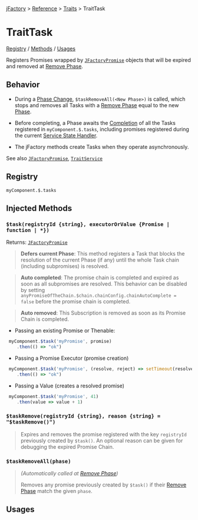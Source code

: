 [jFactory](../README.md) > [Reference](ref-index.md) > [Traits](ref-index.md#traits-component-features) > TraitTask

# TraitTask

[Registry](#registry) / [Methods](#injected-methods) / [Usages](#usages)

Registers Promises wrapped by [`JFactoryPromise`](JFactoryPromise.md) objects that will be expired and removed at [Remove Phase](TraitService-Phases.md#remove-phase). 

## Behavior

* During a [Phase Change](TraitService-Phases.md), `$taskRemoveAll(<New Phase>)` is called, which stops and removes all Tasks with a [Remove Phase](TraitService-Phases.md#remove-phase) equal to the new [Phase](TraitService-Phases.md).

* Before completing, a Phase awaits the [Completion](JFactoryPromise.md#chain-completion--cancellation) of all the Tasks registered in `myComponent.$.tasks`, including promises registered during the current [Service State Handler](TraitService-States.md#service-state-handlers).

* The jFactory methods create Tasks when they operate asynchronously.

See also [`JFactoryPromise`](JFactoryPromise.md), [`TraitService`](TraitService-Phases.md#phase-process-and-resolving) 

## Registry

`myComponent.$.tasks`

## Injected Methods

### `$task(registryId {string}, executorOrValue {Promise | function | *})`
Returns: [`JFactoryPromise`](JFactoryPromise.md)  

>**Defers current Phase**: This method registers a Task that blocks the resolution of the current Phase (if any) until the whole Task chain (including subpromises) is resolved.

>**Auto completed**: The promise chain is completed and expired as soon as all subpromises are resolved. This behavior can be disabled by setting `anyPromiseOfTheChain.$chain.chainConfig.chainAutoComplete = false` before the promise chain is completed.

> **Auto removed**: This Subscription is removed as soon as its Promise Chain is completed.

* Passing an existing Promise or Thenable:
```javascript
 myComponent.$task('myPromise', promise) 
    .then(() => "ok")
```
* Passing a Promise Executor (promise creation)
```javascript
 myComponent.$task('myPromise', (resolve, reject) => setTimeout(resolve, 1000))
    .then(() => "ok")
```
* Passing a Value (creates a resolved promise)
```javascript
 myComponent.$task('myPromise', 41)
    .then(value => value + 1)
```
### `$taskRemove(registryId {string}, reason {string} = "$taskRemove()")`
>
>Expires and removes the promise registered with the key `registryId` previously created by `$task()`. An optional reason can be given for debugging the expired Promise Chain.
>

### `$taskRemoveAll(phase)`
>*(Automatically called at [Remove Phase](TraitService-Phases.md#remove-phase))*
>
>Removes any promise previously created by `$task()` if their [Remove Phase](TraitService-Phases.md#remove-phase) match the given `phase`.

<!--
### `$taskPromiseAll(autoComplete)`
>
>
>
-->

## Usages
<!--
```javascript
import {jFactory} from "jfactory-es";

let myComponent = jFactory("myComponent", {
    onInstall() {
         this.installPromise = this.$task("installPromise", resolve => setTimeout(resolve, 100));

        this.$log(
            "install promise:",
            "fulfilled:", this.installPromise.$isFulfilled,  // false
            "settled:", this.installPromise.$isSettled)  // false
    },

    onEnable() {
        this.enablePromise = this.$task("enablePromise", resolve => setTimeout(resolve, 10));

        this.$log(
            "enable promise:",
            "fulfilled:", this.enablePromise.$isFulfilled,  // false
            "settled:", this.enablePromise.$isSettled)  // false
    }
});

await myComponent.$install();
myComponent.$log(
        "install promise:",
        "fulfilled:", myComponent.installPromise.$isFulfilled, // true
        "settled:", myComponent.installPromise.$isSettled); // true

await myComponent.$enable();
myComponent.$log(
    "enable promise:",
    "fulfilled:", myComponent.enablePromise.$isFulfilled, // true
    "settled:", myComponent.enablePromise.$isSettled); // true

// Service State "enabled" is true so 
// the [Remove Phase](TraitService-Phases.md#remove-phase) will be PHASE_DISABLE for this promise:
myComponent.$task("myPromise", resolve => setTimeout(resolve, 10))
    .then(()=>myComponent.$log("hello?")); // not called because a $disable() is called below

// remove and expires pending promises that expire at PHASE_DISABLE
myComponent.$disable();
```
-->